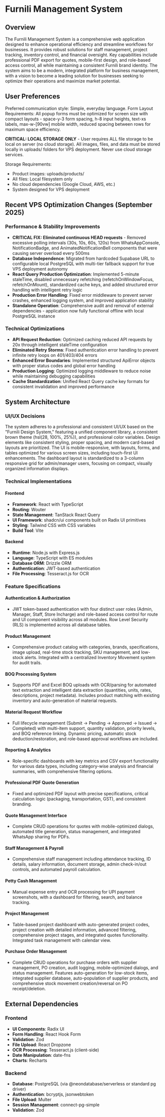 # Furnili Management System

## Overview
The Furnili Management System is a comprehensive web application designed to enhance operational efficiency and streamline workflows for businesses. It provides robust solutions for staff management, project tracking, inventory control, and financial oversight. Key capabilities include professional PDF export for quotes, mobile-first design, and role-based access control, all while maintaining a consistent Furnili brand identity. The system aims to be a modern, integrated platform for business management, with a vision to become a leading solution for businesses seeking to optimize their operations and maximize market potential.

## User Preferences
Preferred communication style: Simple, everyday language.
Form Layout Requirements: All popup forms must be optimized for screen size with compact layouts - space-y-3 form spacing, h-8 input heights, text-xs labels, max-w-[90vw] mobile width, reduced spacing between rows for maximum space efficiency.

**CRITICAL: LOCAL STORAGE ONLY** - User requires ALL file storage to be local on server (no cloud storage). All images, files, and data must be stored locally in uploads/ folders for VPS deployment. Never use cloud storage services.

Storage Requirements:
- Product images: uploads/products/
- All files: Local filesystem only  
- No cloud dependencies (Google Cloud, AWS, etc.)
- System designed for VPS deployment

## Recent VPS Optimization Changes (September 2025)

### Performance & Stability Improvements
- **CRITICAL FIX: Eliminated continuous HEAD requests** - Removed excessive polling intervals (30s, 10s, 60s, 120s) from WhatsAppConsole, NotificationBadge, and AnimatedNotificationBell components that were causing server overload every 500ms
- **Database Independence**: Migrated from hardcoded Supabase URL to configurable local PostgreSQL with multi-tier fallback support for true VPS deployment autonomy
- **React Query Production Optimization**: Implemented 5-minute staleTime, disabled unnecessary refetching (refetchOnWindowFocus, refetchOnMount), standardized cache keys, and added structured error handling with intelligent retry logic
- **Production Error Handling**: Fixed error middleware to prevent server crashes, enhanced logging system, and improved application stability
- **Standalone Operation**: Comprehensive audit and removal of external dependencies - application now fully functional offline with local PostgreSQL instance

### Technical Optimizations
- **API Request Reduction**: Optimized caching reduced API requests by 20x through intelligent staleTime configuration
- **Eliminated Retry Storms**: Fixed authentication error handling to prevent infinite retry loops on 401/403/404 errors
- **Enhanced Error Boundaries**: Implemented structured ApiError objects with proper status codes and global error handling
- **Production Logging**: Optimized logging middleware to reduce noise while maintaining debugging capabilities
- **Cache Standardization**: Unified React Query cache key formats for consistent invalidation and improved performance

## System Architecture

### UI/UX Decisions
The system adheres to a professional and consistent UI/UX based on the "Furnili Design System," featuring a unified component library, a consistent brown theme (hsl(28, 100%, 25%)), and professional color variables. Design elements like consistent styling, proper spacing, and modern card-based layouts are prioritized. The UI is mobile-responsive, with layouts, forms, and tables optimized for various screen sizes, including touch-first UI enhancements. The dashboard layout is standardized to a 3-column responsive grid for admin/manager users, focusing on compact, visually organized information displays.

### Technical Implementations

#### Frontend
- **Framework**: React with TypeScript
- **Routing**: Wouter
- **State Management**: TanStack React Query
- **UI Framework**: shadcn/ui components built on Radix UI primitives
- **Styling**: Tailwind CSS with CSS variables
- **Build Tool**: Vite

#### Backend
- **Runtime**: Node.js with Express.js
- **Language**: TypeScript with ES modules
- **Database ORM**: Drizzle ORM
- **Authentication**: JWT-based authentication
- **File Processing**: Tesseract.js for OCR

### Feature Specifications

#### Authentication & Authorization
- JWT token-based authentication with four distinct user roles (Admin, Manager, Staff, Store Incharge) and role-based access control for route and UI component visibility across all modules. Row Level Security (RLS) is implemented across all database tables.

#### Product Management
- Comprehensive product catalog with categories, brands, specifications, image upload, real-time stock tracking, SKU management, and low-stock alerts. Integrated with a centralized Inventory Movement system for audit trails.

#### BOQ Processing System
- Supports PDF and Excel BOQ uploads with OCR/parsing for automated text extraction and intelligent data extraction (quantities, units, rates, descriptions, project metadata). Includes product matching with existing inventory and auto-generation of material requests.

#### Material Request Workflow
- Full lifecycle management (Submit → Pending → Approved → Issued → Completed) with multi-item support, quantity validation, priority levels, and BOQ reference linking. Dynamic pricing, automatic stock deduction/restoration, and role-based approval workflows are included.

#### Reporting & Analytics
- Role-specific dashboards with key metrics and CSV export functionality for various data types, including category-wise analysis and financial summaries, with comprehensive filtering options.

#### Professional PDF Quote Generation
- Fixed and optimized PDF layout with precise specifications, critical calculation logic (packaging, transportation, GST), and consistent branding.

#### Quote Management Interface
- Complete CRUD operations for quotes with mobile-optimized dialogs, automated title generation, status management, and integrated WhatsApp sharing for PDFs.

#### Staff Management & Payroll
- Comprehensive staff management including attendance tracking, ID details, salary information, document storage, admin check-in/out controls, and automated payroll calculation.

#### Petty Cash Management
- Manual expense entry and OCR processing for UPI payment screenshots, with a dashboard for filtering, search, and balance tracking.

#### Project Management
- Table-based project dashboard with auto-generated project codes, project creation with detailed information, advanced filtering, comprehensive project stages, and integrated quotes functionality. Integrated task management with calendar view.

#### Purchase Order Management
- Complete CRUD operations for purchase orders with supplier management, PO creation, audit logging, mobile-optimized dialogs, and status management. Features auto-generation for low-stock items, integrated supplier database, auto-population of supplier products, and comprehensive stock movement creation/reversal on PO receipt/deletion.

## External Dependencies

### Frontend
- **UI Components**: Radix UI
- **Form Handling**: React Hook Form
- **Validation**: Zod
- **File Upload**: React Dropzone
- **OCR Processing**: Tesseract.js (client-side)
- **Date Manipulation**: date-fns
- **Charts**: Recharts

### Backend
- **Database**: PostgreSQL (via @neondatabase/serverless or standard pg driver)
- **Authentication**: bcryptjs, jsonwebtoken
- **File Upload**: Multer
- **Session Management**: connect-pg-simple
- **Validation**: Zod